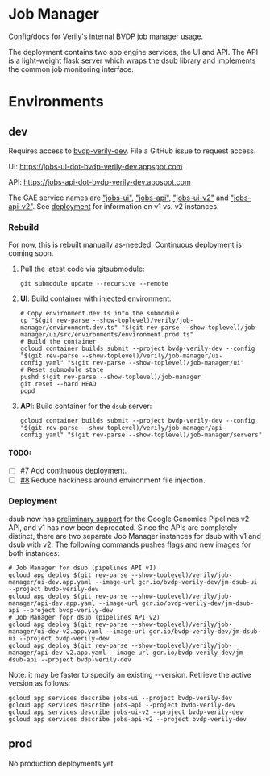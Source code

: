 # Job Manager

Config/docs for Verily's internal BVDP job manager usage.

The deployment contains two app engine services, the UI and API. The API is a
light-weight flask server which wraps the dsub library and implements the common
job monitoring interface.

# Environments

## dev

Requires access to [bvdp-verily-dev](
https://console.cloud.google.com/home/dashboard?project=bvdp-verily-dev).
File a GitHub issue to request access.

UI: https://jobs-ui-dot-bvdp-verily-dev.appspot.com

API: https://jobs-api-dot-bvdp-verily-dev.appspot.com

The GAE service names are
["jobs-ui"](https://console.cloud.google.com/appengine/versions?project=bvdp-verily-dev&serviceId=jobs-ui), ["jobs-api"](https://console.cloud.google.com/appengine/versions?project=bvdp-verily-dev&serviceId=jobs-api),
["jobs-ui-v2"](https://console.cloud.google.com/appengine/versions?project=bvdp-verily-dev&serviceId=jobs-ui-v2) and ["jobs-api-v2"](https://console.cloud.google.com/appengine/versions?project=bvdp-verily-dev&serviceId=jobs-api-v2).
See [deployment](#deployment) for information on v1 vs. v2 instances.

### Rebuild

For now, this is rebuilt manually as-needed. Continuous deployment is coming
soon.

1. Pull the latest code via gitsubmodule:

    ```
    git submodule update --recursive --remote
    ```

1. **UI**: Build container with injected environment:

    ```
    # Copy environment.dev.ts into the submodule
    cp "$(git rev-parse --show-toplevel)/verily/job-manager/environment.dev.ts" "$(git rev-parse --show-toplevel)/job-manager/ui/src/environments/environment.prod.ts"
    # Build the container
    gcloud container builds submit --project bvdp-verily-dev --config "$(git rev-parse --show-toplevel)/verily/job-manager/ui-config.yaml" "$(git rev-parse --show-toplevel)/job-manager/ui"
    # Reset submodule state
    pushd $(git rev-parse --show-toplevel)/job-manager
    git reset --hard HEAD
    popd
    ```

1. **API**: Build container for the `dsub` server:

    ```
    gcloud container builds submit --project bvdp-verily-dev --config "$(git rev-parse --show-toplevel)/verily/job-manager/api-config.yaml" "$(git rev-parse --show-toplevel)/job-manager/servers"
    ```

#### TODO:
- [ ] [#7](https://github.com/bvprivate/bvdp-deploy/issues/7) Add continuous deployment.
- [ ] [#8](https://github.com/bvprivate/bvdp-deploy/issues/8) Reduce hackiness around environment file injection.

### Deployment
dsub now has [preliminary support](https://github.com/DataBiosphere/dsub/issues/114)
for the Google Genomics Pipelines v2 API, and v1 has now been deprecated. Since
the APIs are completely distinct, there are two separate Job Manager instances
for dsub with v1 and dsub with v2. The following commands pushes flags and
new images for both instances:
```
# Job Manager for dsub (pipelines API v1)
gcloud app deploy $(git rev-parse --show-toplevel)/verily/job-manager/ui-dev.app.yaml --image-url gcr.io/bvdp-verily-dev/jm-dsub-ui --project bvdp-verily-dev
gcloud app deploy $(git rev-parse --show-toplevel)/verily/job-manager/api-dev.app.yaml --image-url gcr.io/bvdp-verily-dev/jm-dsub-api --project bvdp-verily-dev
# Job Manager fopr dsub (pipelines API v2)
gcloud app deploy $(git rev-parse --show-toplevel)/verily/job-manager/ui-dev-v2.app.yaml --image-url gcr.io/bvdp-verily-dev/jm-dsub-ui --project bvdp-verily-dev
gcloud app deploy $(git rev-parse --show-toplevel)/verily/job-manager/api-dev-v2.app.yaml --image-url gcr.io/bvdp-verily-dev/jm-dsub-api --project bvdp-verily-dev
```

Note: it may be faster to specify an existing --version. Retrieve the active
version as follows:
```
gcloud app services describe jobs-ui --project bvdp-verily-dev
gcloud app services describe jobs-api --project bvdp-verily-dev
gcloud app services describe jobs-ui-v2 --project bvdp-verily-dev
gcloud app services describe jobs-api-v2 --project bvdp-verily-dev
```

## prod
No production deployments yet

